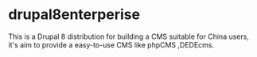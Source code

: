 drupal8enterperise
==================

This is a Drupal 8 distribution for building a CMS suitable for China users, it's aim to provide a easy-to-use CMS like phpCMS ,DEDEcms. 
